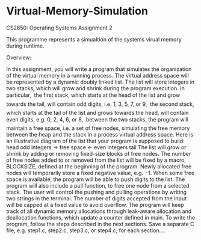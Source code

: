 # Virtual-Memory-Simulation
CS2850: Operating Systems Assignment 2

This programme represents a simualtion of the systems virual memory during runtime.

Overview:

In this assignment, you will write a program that simulates the organization of the virtual memory in a
running process. The virtual address space will be represented by a dynamic doubly linked list. The list will
store integers in two stacks, which will grow and shrink during the program execution. In particular,
 the first stack, which starts at the head of the list and grow towards the tail, will contain odd digits,
i.e. 1, 3, 5, 7, or 9,
 the second stack, which starts at the tail of the list and grows towards the head, will contain even
digits, e.g. 0, 2, 4, 6, or 8,
 between the two stacks, the program will maintain a free space, i.e. a set of free nodes, simulating the
free memory between the heap and the stack in a process virtual address space.
Here is an illustrative diagram of the list that your program is supposed to build:
head odd integers → free space ← even integers tail
The list will grow or shrink by adding or removing fixed-size blocks of free nodes. The number of free
nodes added to or removed from the list will be fixed by a macro, BLOCKSIZE, defined at the beginning of the
program. Newly allocated free nodes will temporarily store a fixed negative value, e.g. −1. When some free
space is available, the program will be able to push digits to the list. The program will also include a pull
function, to free one node from a selected stack. The user will control the pushing and pulling operations by
writing two strings in the terminal. The number of digits accepted from the input will be capped at a fixed
value to avoid overflow. The program will keep track of all dynamic memory allocations through leak-aware
allocation and deallocation functions, which update a counter defined in main.
To write the program, follow the steps described in the next sections. Save a separate C file, e.g. step1.c,
step2.c, step3.c, or step4.c, for each section....
